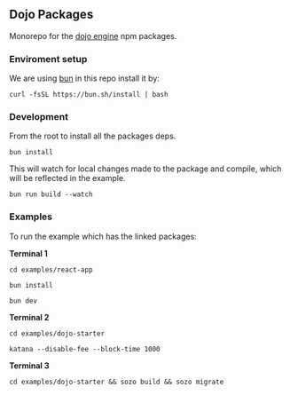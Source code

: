 ## Dojo Packages

Monorepo for the [dojo engine](https://www.dojoengine.org/en/) npm packages.



### Enviroment setup

We are using [bun](https://bun.sh/) in this repo install it by:

```console
curl -fsSL https://bun.sh/install | bash
```

### Development

From the root to install all the packages deps.
```
bun install
``` 

This will watch for local changes made to the package and compile, which will be reflected in the example.
```
bun run build --watch
```

### Examples

To run the example which has the linked packages:

**Terminal 1**
```
cd examples/react-app

bun install 

bun dev
```

**Terminal 2**
```
cd examples/dojo-starter

katana --disable-fee --block-time 1000
```

**Terminal 3**
```
cd examples/dojo-starter && sozo build && sozo migrate
```